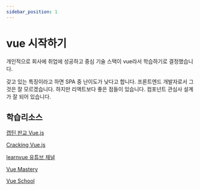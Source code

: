 ```yaml
---
sidebar_position: 1
---
```


# vue 시작하기

개인적으로 회사에 취업에 성공하고 중심 기술 스택이 vue라서 학습하기로 결정했습니다.

갖고 있는 특징이라고 하면 SPA 중 난이도가 낮다고 합니다. 프론트엔드 개발자로서 그것은 잘 모르겠습니다. 하지만 리액트보다 좋은 점들이 있습니다. 컴포넌트 관심사 설계가 잘 되어 있습니다.

## 학습리소스

[캡틴 판교 Vue.js](https://joshua1988.github.io/vuejs/)

[Cracking Vue.js](https://joshua1988.github.io/vue-camp/textbook.html)

[learnvue 유튜브 채널](https://www.youtube.com/learnvue)

[Vue Mastery](https://www.vuemastery.com/)

[Vue School](https://vueschool.io/)
